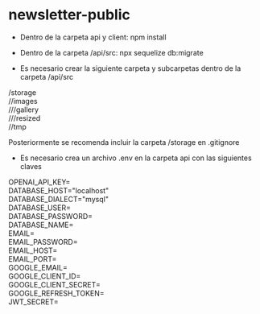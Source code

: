 # newsletter-public

- Dentro de la carpeta api y client: npm install
- Dentro de la carpeta /api/src: npx sequelize db:migrate

- Es necesario crear la siguiente carpeta y subcarpetas dentro de la carpeta /api/src

/storage <br />
  //images  <br />
    ///gallery <br />
    ///resized <br />
  //tmp <br />

Posteriormente se recomenda incluir la carpeta /storage en .gitignore

- Es necesario crea un archivo .env en la carpeta api con las siguientes claves

OPENAI_API_KEY=  <br />
DATABASE_HOST="localhost" <br />
DATABASE_DIALECT="mysql"<br />
DATABASE_USER=<br />
DATABASE_PASSWORD=<br />
DATABASE_NAME=<br />
EMAIL=<br />
EMAIL_PASSWORD=<br />
EMAIL_HOST=<br />
EMAIL_PORT=<br />
GOOGLE_EMAIL=<br />
GOOGLE_CLIENT_ID=<br />
GOOGLE_CLIENT_SECRET=<br />
GOOGLE_REFRESH_TOKEN=<br />
JWT_SECRET=<br />

